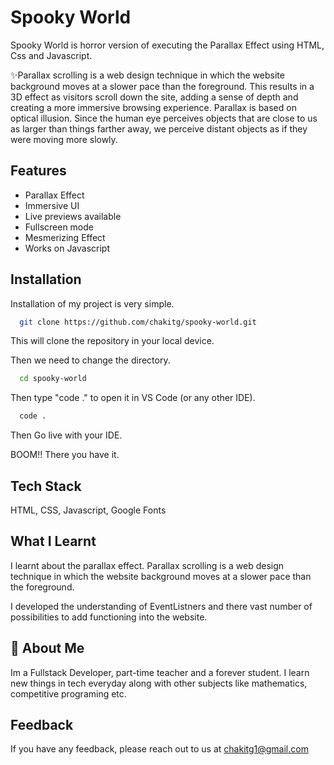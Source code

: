 
# Spooky World

Spooky World is horror version of executing the Parallax Effect using HTML, Css and Javascript.


✨Parallax scrolling is a web design technique in which the website background moves at a slower pace than the foreground. This results in a 3D effect as visitors scroll down the site, adding a sense of depth and creating a more immersive browsing experience.   Parallax is based on optical illusion. Since the human eye perceives objects that are close to us as larger than things farther away, we perceive distant objects as if they were moving more slowly.


## Features

- Parallax Effect
- Immersive UI
- Live previews available
- Fullscreen mode
- Mesmerizing Effect
- Works on Javascript


## Installation

Installation of my project is very simple. 

```bash
  git clone https://github.com/chakitg/spooky-world.git
```
This will clone the repository in your local device.

Then we need to change the directory.

```bash
  cd spooky-world
```

Then type "code ." to open it in VS Code (or any other IDE).
```bash
  code .
```

Then Go live with your IDE.

BOOM!! There you have it.
## Tech Stack

HTML, CSS, Javascript, Google Fonts



## What I Learnt

I learnt about the parallax effect. Parallax scrolling is a web design technique in which the website background moves at a slower pace than the foreground.

I developed the understanding of EventListners and there vast number of possibilities to add functioning into the website.
 


## 🚀 About Me
Im a Fullstack Developer, part-time teacher and a forever student. I learn new things in tech everyday along with other subjects like mathematics, competitive programing etc.


## Feedback

If you have any feedback, please reach out to us at chakitg1@gmail.com

